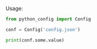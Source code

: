 Usage:

```python
from python_config import Config

conf = Config('config.json')

print(conf.some.value)
```
